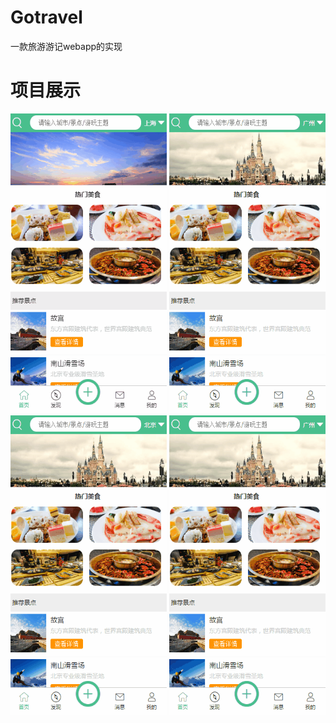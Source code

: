 # Gotravel
一款旅游游记webapp的实现

# 项目展示
   <img src="https://github.com/Ciketoom/eshop-pic/blob/master/travel/shouye.gif" width="250" height="480" alt="项目首页模块"/>      <img src="https://github.com/Ciketoom/eshop-pic/blob/master/travel/qita.gif" width="250" height="480" alt="项目其它页面模块"/>
   <img src="https://github.com/Ciketoom/eshop-pic/blob/master/travel/city.gif" width="250" height="480" alt="项目城市选择页面模块"/>  <img src="https://github.com/Ciketoom/eshop-pic/blob/master/travel/detail.gif" width="250" height="480" alt="项目详情页面模块"/>
